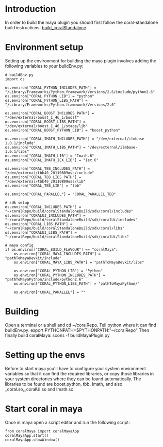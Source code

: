 # Introduction #

In order to build the maya plugin you should first follow the coral-standalone build instructions:
[build\_coralStandalone](https://code.google.com/p/coral-repo/wiki/build_coralStandalone)


# Environment setup #

Setting up the environment for building the maya plugin involves adding the following variables to your buildEnv.py:

```
# buildEnv.py
import os

os.environ["CORAL_PYTHON_INCLUDES_PATH"] = "/Library/Frameworks/Python.framework/Versions/2.6/include/python2.6"
os.environ["CORAL_PYTHON_LIB"] = "python"
os.environ["CORAL_PYTHON_LIBS_PATH"] = "/Library/Frameworks/Python.framework/Versions/2.6"

os.environ["CORAL_BOOST_INCLUDES_PATH"] = "/dev/external/boost_1_46_1/boost"
os.environ["CORAL_BOOST_LIBS_PATH"] = "/dev/external/boost_1_46_1/stage/lib"
os.environ["CORAL_BOOST_PYTHON_LIB"] = "boost_python"

os.environ["CORAL_IMATH_INCLUDES_PATH"] = "/dev/external/ilmbase-1.0.1/include"
os.environ["CORAL_IMATH_LIBS_PATH"] = "/dev/external/ilmbase-1.0.1/libs"
os.environ["CORAL_IMATH_LIB"] = "Imath.6"
os.environ["CORAL_IMATH_IEX_LIB"] = "Iex.6"

os.environ["CORAL_TBB_INCLUDES_PATH"] = "/dev/external/tbb40_20110809oss/include"
os.environ["CORAL_TBB_LIBS_PATH"] = "/dev/external/tbb40_20110809oss/lib"
os.environ["CORAL_TBB_LIB"] = "tbb"

os.environ["CORAL_PARALLEL"] = "CORAL_PARALLEL_TBB"

# sdk setup
os.environ["CORAL_INCLUDES_PATH"] = "~/coralRepo/build/coralStandaloneBuild/sdk/coral/includes"
os.environ["CORALUI_INCLUDES_PATH"] = "~/coralRepo/build/coralStandaloneBuild/sdk/coralUi/includes"
os.environ["CORAL_LIBS_PATH"] = "~/coralRepo/build/coralStandaloneBuild/sdk/coral/libs"
os.environ["CORALUI_LIBS_PATH"] = "~/coralRepo/build/coralStandaloneBuild/sdk/coralUi/libs"

# maya config
if os.environ["CORAL_BUILD_FLAVOUR"] == "coralMaya":
    os.environ["CORAL_MAYA_INCLUDES_PATH"] = "pathToMayaDevkit/include"
    os.environ["CORAL_MAYA_LIBS_PATH"] = "pathToMayaDevkit/libs"
    
    os.environ["CORAL_PYTHON_LIB"] = "Python"
    os.environ["CORAL_PYTHON_INCLUDES_PATH"] = "pathToMayaPython/include/python2.6"
    os.environ["CORAL_PYTHON_LIBS_PATH"] = "pathToMayaPython/"
    
    os.environ["CORAL_PARALLEL"] = ""
```

# Building #
Open a terminal or a shell and cd ~/coralRepo.
Tell python where it can find buildEnv.py: export PYTHONPATH=$PYTHONPATH:"~/coralRepo"
Then finally build coralMaya: scons -f buildMayaPlugin.py

# Setting up the envs #
Before to start maya you'll have to configure your system environment variables so that it can find the required libraries, or copy those libraries in your system directories where they can be found automatically.
The libraries to be found are boost.python, tbb, Imath, and also _coral.so,_coralUi.so and Imath.so.

# Start coral in maya #
Once in maya open a script editor and run the following script:
```
from coralMaya import coralMayaApp
coralMayaApp.start()
coralMayaApp.showWindow()
```


